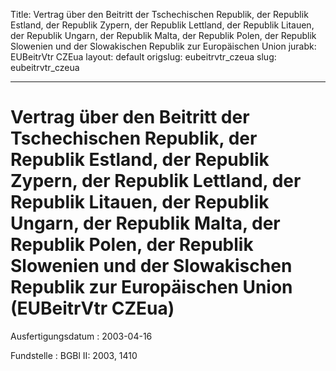 Title: Vertrag über den Beitritt der Tschechischen Republik, der Republik Estland,
  der Republik Zypern, der Republik Lettland, der Republik Litauen, der Republik Ungarn,
  der Republik Malta, der Republik Polen, der Republik Slowenien und der Slowakischen
  Republik zur Europäischen Union
jurabk: EUBeitrVtr CZEua
layout: default
origslug: eubeitrvtr_czeua
slug: eubeitrvtr_czeua

---

# Vertrag über den Beitritt der Tschechischen Republik, der Republik Estland, der Republik Zypern, der Republik Lettland, der Republik Litauen, der Republik Ungarn, der Republik Malta, der Republik Polen, der Republik Slowenien und der Slowakischen Republik zur Europäischen Union (EUBeitrVtr CZEua)

Ausfertigungsdatum
:   2003-04-16

Fundstelle
:   BGBl II: 2003, 1410

